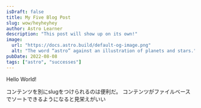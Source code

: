 ```yaml
---
isDraft: false
title: My Five Blog Post
slug: wow/heyheyhey
author: Astro Learner
description: "This post will show up on its own!"
image: 
  url: "https://docs.astro.build/default-og-image.png"
  alt: "The word “astro” against an illustration of planets and stars."
pubDate: 2022-08-08
tags: ["astro", "successes"]
---
```


Hello World!

コンテンツを別にslugをつけられるのは便利だ。
コンテンツがファイルベースでソートできるようになると見栄えがいい